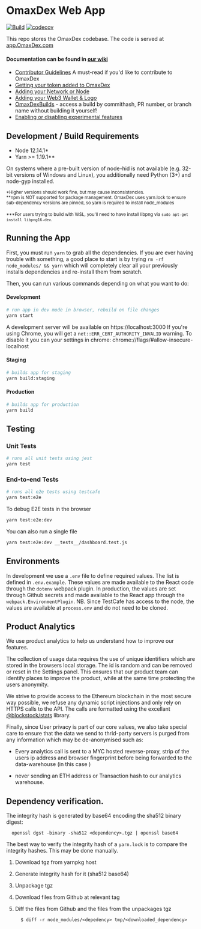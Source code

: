 # OmaxDex Web App

[![Build](https://github.com/OmaxDexHQ/OmaxDex/workflows/GitHub%20CI/badge.svg?branch=master)](https://github.com/OmaxDexHQ/OmaxDex/actions)
[![codecov](https://codecov.io/gh/OmaxDexHQ/OmaxDex/branch/master/graph/badge.svg)](https://codecov.io/gh/OmaxDexHQ/OmaxDex)

This repo stores the OmaxDex codebase. The code is served at [app.OmaxDex.com](https://app.OmaxDex.com)

#### Documentation can be found in [our wiki](https://github.com/OmaxDexHQ/OmaxDex/wiki)

- [Contributor Guidelines](https://github.com/OmaxDexHQ/OmaxDex/wiki/Contributor-Guidelines) A must-read if you'd like to contribute to OmaxDex
- [Getting your token added to OmaxDex](https://github.com/OmaxDexHQ/OmaxDex/wiki/Contributing-%E2%80%90-Adding-Tokens)
- [Adding your Network or Node](https://github.com/OmaxDexHQ/OmaxDex/wiki/Contributing-%E2%80%90-Network-or-Node)
- [Adding your Web3 Wallet & Logo](https://github.com/OmaxDexHQ/OmaxDex/wiki/Contributing-%E2%80%90-Web3-Wallet)
- [OmaxDexBuilds](https://github.com/OmaxDexHQ/OmaxDex/wiki/OmaxDexBuilds) - access a build by commithash, PR number, or branch name without building it yourself!
- [Enabling or disabling experimental features](https://github.com/OmaxDexHQ/OmaxDex/wiki/Feature-flags)

## Development / Build Requirements

- Node 12.14.1\*
- Yarn >= 1.19.1\*\*

On systems where a pre-built version of node-hid is not available (e.g. 32-bit versions of Windows and Linux), you additionally need Python (3+) and node-gyp installed.

<sub>\*Higher versions should work fine, but may cause inconsistencies.</sub>
<br />
<sub>\*\*npm is NOT supported for package management. OmaxDex uses yarn.lock to ensure sub-dependency versions are pinned, so yarn is required to install node_modules</sub>
<br />
<br />
<sub>\*\*\*For users trying to build with WSL, you'll need to have install libpng via `sudo apt-get install libpng16-dev`.</sub>

## Running the App

First, you must run `yarn` to grab all the dependencies. If you are ever having trouble with something, a good place to start is by trying `rm -rf node_modules/ && yarn` which will completely clear all your previously installs dependencies and re-install them from scratch.

Then, you can run various commands depending on what you want to do:

#### Development

```bash
# run app in dev mode in browser, rebuild on file changes
yarn start
```

A development server will be available on https://localhost:3000
If you're using Chrome, you will get a `net::ERR_CERT_AUTHORITY_INVALID` warning.
To disable it you can your settings in chrome: chrome://flags/#allow-insecure-localhost

#### Staging

```bash
# builds app for staging
yarn build:staging
```

#### Production

```bash
# builds app for production
yarn build
```

## Testing

### Unit Tests

```bash
# runs all unit tests using jest
yarn test
```

### End-to-end Tests

```bash
# runs all e2e tests using testcafe
yarn test:e2e
```

To debug E2E tests in the browser

```bash
yarn test:e2e:dev
```

You can also run a single file

```bash
yarn test:e2e:dev __tests__/dashboard.test.js
```

## Environments

In development we use a `.env` file to define required values. The list is defined in `.env.example`. These values are made available to the React code through the `dotenv` webpack plugin.
In production, the values are set through Github secrets and made available to the React app through the `webpack.EnvironmentPlugin`.
NB. Since TestCafe has access to the node, the values are available at `process.env` and do not need to be cloned.

## Product Analytics

We use product analytics to help us understand how to improve our features.

The collection of usage data requires the use of unique identifiers which are stored in the browsers local storage. The id is random and can be removed or reset in the Settings panel. This ensures that our product team can identify places to improve the product, while at the same time protecting the users anonymity.

We strive to provide access to the Ethereum blockchain in the most secure way possible, we refuse any dynamic script injections and only rely on HTTPS calls to the API. The calls are formatted using the excellant [@blockstock/stats](https://github.com/OmaxDexHQ/stats) library.

Finally, since User privacy is part of our core values, we also take special care to ensure that the data we send to thrid-party servers is purged from any information which may be de-anonymised such as:

- Every analytics call is sent to a MYC hosted reverse-proxy, strip of the users ip address and browser fingerprint before being forwarded to the data-warehouse (in this case )

- never sending an ETH address or Transaction hash to our analytics warehouse.

## Dependency verification.

The integrity hash is generated by base64 encoding the sha512 binary digest:

```
  openssl dgst -binary -sha512 <dependency>.tgz | openssl base64
```

The best way to verify the integrity hash of a `yarn.lock` is to compare the integrity hashes. This may be done manually.

1. Download tgz from yarnpkg host
2. Generate integrity hash for it (sha512 base64)
3. Unpackage tgz
4. Download files from Github at relevant tag
5. Diff the files from Github and the files from the unpackages tgz

   ```
     $ diff -r node_modules/<depedency> tmp/<downloaded_dependency>
   ```
